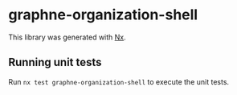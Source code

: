 # graphne-organization-shell

This library was generated with [Nx](https://nx.dev).

## Running unit tests

Run `nx test graphne-organization-shell` to execute the unit tests.
